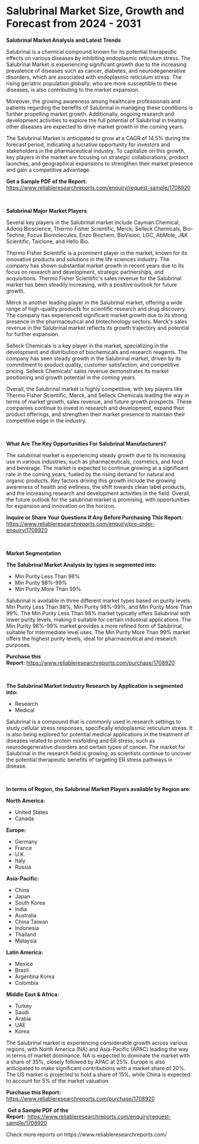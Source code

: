 <p><h1>Salubrinal Market Size, Growth and Forecast from 2024 - 2031</h1></p><p><strong>Salubrinal Market Analysis and Latest Trends</strong></p>
<p><p>Salubrinal is a chemical compound known for its potential therapeutic effects on various diseases by inhibiting endoplasmic reticulum stress. The Salubrinal Market is experiencing significant growth due to the increasing prevalence of diseases such as cancer, diabetes, and neurodegenerative disorders, which are associated with endoplasmic reticulum stress. The rising geriatric population globally, who are more susceptible to these diseases, is also contributing to the market expansion.</p><p>Moreover, the growing awareness among healthcare professionals and patients regarding the benefits of Salubrinal in managing these conditions is further propelling market growth. Additionally, ongoing research and development activities to explore the full potential of Salubrinal in treating other diseases are expected to drive market growth in the coming years.</p><p>The Salubrinal Market is anticipated to grow at a CAGR of 14.5% during the forecast period, indicating a lucrative opportunity for investors and stakeholders in the pharmaceutical industry. To capitalize on this growth, key players in the market are focusing on strategic collaborations, product launches, and geographical expansions to strengthen their market presence and gain a competitive advantage.</p></p>
<p><strong>Get a Sample PDF of the Report:&nbsp;</strong> <a href="https://www.reliableresearchreports.com/enquiry/request-sample/1708920">https://www.reliableresearchreports.com/enquiry/request-sample/1708920</a></p>
<p>&nbsp;</p>
<p><strong>Salubrinal Major Market Players</strong></p>
<p><p>Several key players in the Salubrinal market include Cayman Chemical, Adooq Bioscience, Thermo Fisher Scientific, Merck, Selleck Chemicals, Bio-Techne, Focus Biomolecules, Enzo Biochem, BioVision, LGC, AbMole, J&K Scientific, Taiclone, and Hello Bio.</p><p>Thermo Fisher Scientific is a prominent player in the market, known for its innovative products and solutions in the life sciences industry. The company has shown substantial market growth in recent years due to its focus on research and development, strategic partnerships, and acquisitions. Thermo Fisher Scientific's sales revenue for the Salubrinal market has been steadily increasing, with a positive outlook for future growth.</p><p>Merck is another leading player in the Salubrinal market, offering a wide range of high-quality products for scientific research and drug discovery. The company has experienced significant market growth due to its strong presence in the pharmaceutical and biotechnology sectors. Merck's sales revenue in the Salubrinal market reflects its growth trajectory and potential for further expansion.</p><p>Selleck Chemicals is a key player in the market, specializing in the development and distribution of biochemicals and research reagents. The company has seen steady growth in the Salubrinal market, driven by its commitment to product quality, customer satisfaction, and competitive pricing. Selleck Chemicals' sales revenue demonstrates its market positioning and growth potential in the coming years.</p><p>Overall, the Salubrinal market is highly competitive, with key players like Thermo Fisher Scientific, Merck, and Selleck Chemicals leading the way in terms of market growth, sales revenue, and future growth prospects. These companies continue to invest in research and development, expand their product offerings, and strengthen their market presence to maintain their competitive edge in the industry.</p></p>
<p>&nbsp;</p>
<p><strong>What Are The Key Opportunities For Salubrinal Manufacturers?</strong></p>
<p><p>The salubrinal market is experiencing steady growth due to its increasing use in various industries, such as pharmaceuticals, cosmetics, and food and beverage. The market is expected to continue growing at a significant rate in the coming years, fueled by the rising demand for natural and organic products. Key factors driving this growth include the growing awareness of health and wellness, the shift towards clean label products, and the increasing research and development activities in the field. Overall, the future outlook for the salubrinal market is promising, with opportunities for expansion and innovation on the horizon.</p></p>
<p><strong>Inquire or Share Your Questions If Any Before Purchasing This Report:</strong> <a href="https://www.reliableresearchreports.com/enquiry/pre-order-enquiry/1708920">https://www.reliableresearchreports.com/enquiry/pre-order-enquiry/1708920</a></p>
<p>&nbsp;</p>
<p><strong>Market Segmentation</strong></p>
<p><strong>The Salubrinal Market Analysis by types is segmented into:</strong></p>
<p><ul><li>Min Purity Less Than 98%</li><li>Min Purity 98%-99%</li><li>Min Purity More Than 99%</li></ul></p>
<p><p>Salubrinal is available in three different market types based on purity levels: Min Purity Less Than 98%, Min Purity 98%-99%, and Min Purity More Than 99%. The Min Purity Less Than 98% market typically offers Salubrinal with lower purity levels, making it suitable for certain industrial applications. The Min Purity 98%-99% market provides a more refined form of Salubrinal, suitable for intermediate level uses. The Min Purity More Than 99% market offers the highest purity levels, ideal for pharmaceutical and research purposes.</p></p>
<p><strong>Purchase this Report:&nbsp;</strong><a href="https://www.reliableresearchreports.com/purchase/1708920">https://www.reliableresearchreports.com/purchase/1708920</a></p>
<p>&nbsp;</p>
<p><strong>The Salubrinal Market Industry Research by Application is segmented into:</strong></p>
<p><ul><li>Research</li><li>Medical</li></ul></p>
<p><p>Salubrinal is a compound that is commonly used in research settings to study cellular stress responses, specifically endoplasmic reticulum stress. It is also being explored for potential medical applications in the treatment of diseases related to protein misfolding and ER stress, such as neurodegenerative disorders and certain types of cancer. The market for Salubrinal in the research field is growing, as scientists continue to uncover the potential therapeutic benefits of targeting ER stress pathways in disease.</p></p>
<p>&nbsp;</p>
<p><strong>In terms of Region, the Salubrinal Market Players available by Region are:</strong></p>
<p>
    <p> <strong> North America: </strong>
        <ul>
            <li>United States</li>
            <li>Canada</li>
        </ul>
        </p> 
    <p> <strong> Europe: </strong>
        <ul>
            <li>Germany</li>
            <li>France</li>
            <li>U.K.</li>
            <li>Italy</li>
            <li>Russia</li>
        </ul>
        </p> 
    <p> <strong> Asia-Pacific: </strong>
        <ul>
            <li>China</li>
            <li>Japan</li>
            <li>South Korea</li>
            <li>India</li>
            <li>Australia</li>
            <li>China Taiwan</li>
            <li>Indonesia</li>
            <li>Thailand</li>
            <li>Malaysia</li>
        </ul>
        </p> 
    <p> <strong> Latin America: </strong>
        <ul>
            <li>Mexico</li>
            <li>Brazil</li>
            <li>Argentina Korea</li>
            <li>Colombia</li>
        </ul>
        </p> 
    <p> <strong> Middle East & Africa: </strong>
        <ul>
            <li>Turkey</li>
            <li>Saudi</li>
            <li>Arabia</li>
            <li>UAE</li>
            <li>Korea</li>
        </ul>
    </p>
    </p>
<p><p>The Salubrinal market is experiencing considerable growth across various regions, with North America (NA) and Asia-Pacific (APAC) leading the way in terms of market dominance. NA is expected to dominate the market with a share of 35%, closely followed by APAC at 25%. Europe is also anticipated to make significant contributions with a market share of 20%. The US market is projected to hold a share of 15%, while China is expected to account for 5% of the market valuation.</p></p>
<p><strong>Purchase this Report: </strong><a href="https://www.reliableresearchreports.com/purchase/1708920">https://www.reliableresearchreports.com/purchase/1708920</a></p>
<p>&nbsp;<strong>Get a Sample PDF of the Report:&nbsp;&nbsp;</strong><a href="https://www.reliableresearchreports.com/enquiry/request-sample/1708920">https://www.reliableresearchreports.com/enquiry/request-sample/1708920</a></p>
<p><strong></strong></p>
<p>Check more reports on https://www.reliableresearchreports.com/</p>